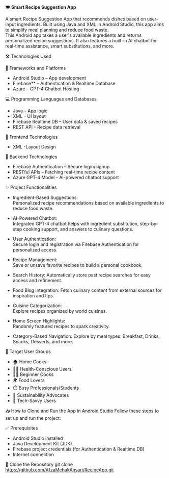 **🍽️ Smart Recipe Suggestion App**

A smart Recipe Suggestion App that recommends dishes based on user-input ingredients. Built using Java and XML in Android Studio, this app aims to simplify meal planning and 
reduce food waste.  
This Android app takes a user's available ingredients and returns personalized recipe suggestions. It also features a built-in AI chatbot for real-time assistance, 
smart substitutions, and more.

🛠️ Technologies Used

🚀 Frameworks and Platforms
- Android Studio – App development
- Firebase** – Authentication & Realtime Database
- Azure – GPT-4 Chatbot Hosting

💻 Programming Languages and Databases
- Java – App logic
- XML – UI layout
- Firebase Realtime DB – User data & saved recipes
- REST API – Recipe data retrieval

🎨 Frontend Technologies
- XML -Layout Design

🔗 Backend Technologies
- Firebase Authentication – Secure login/signup
- RESTful APIs – Fetching real-time recipe content
- Azure GPT-4 Model – AI-powered chatbot support

✨ Project Functionalities
- Ingredient-Based Suggestions:  
  Personalized recipe recommendations based on available ingredients to reduce food waste.

- AI-Powered Chatbot:  
  Integrated GPT-4 chatbot helps with ingredient substitution, step-by-step cooking support, and answers to culinary questions.

- User Authentication:  
  Secure login and registration via Firebase Authentication for personalized access.

- Recipe Management:  
  Save or unsave favorite recipes to build a personal cookbook.

- Search History: 
  Automatically store past recipe searches for easy access and refinement.

- Food Blog Integration: 
  Fetch culinary content from external sources for inspiration and tips.

- Cuisine Categorization:  
  Explore recipes organized by world cuisines.

- Home Screen Highlights:  
  Randomly featured recipes to spark creativity.

- Category-Based Navigation:
  Explore by meal types: Breakfast, Drinks, Snacks, Desserts, and more.

👥 Target User Groups

- 🏠 Home Cooks  
- 🧘‍♂️ Health-Conscious Users  
- 👩‍🍳 Beginner Cooks  
- 🌍 Food Lovers  
- ⏱️ Busy Professionals/Students  
- 🌱 Sustainability Advocates  
- 🤖 Tech-Savvy Users  

📥 How to Clone and Run the App in Android Studio
Follow these steps to set up and run the project:

✅ Prerequisites
- Android Studio installed
- Java Development Kit (JDK)
- Firebase project credentials (for Authentication & Realtime DB)
- Internet connection

📂 Clone the Repository
git clone https://github.com/AfzaMehakAnsari/RecipeApp.git
